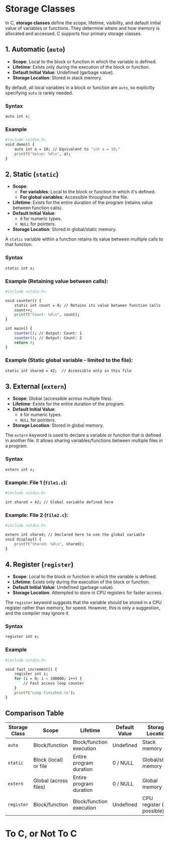 # Storage Classes

In C, **storage classes** define the scope, lifetime, visibility, and default initial value of variables or functions. They determine where and how memory is allocated and accessed. C supports four primary storage classes.

## 1. Automatic (`auto`)

- **Scope**: Local to the block or function in which the variable is defined.
- **Lifetime**: Exists only during the execution of the block or function.
- **Default Initial Value**: Undefined (garbage value).
- **Storage Location**: Stored in stack memory.

By default, all local variables in a block or function are `auto`, so explicitly specifying `auto` is rarely needed.

### Syntax
```bash
auto int x;
```

### Example
```bash
#include <stdio.h>
void demo() {
    auto int a = 10; // Equivalent to "int a = 10;"
    printf("Value: %d\n", a);
}
```

## 2. Static (`static`)

- **Scope**:
  - **For variables**: Local to the block or function in which it's defined.
  - **For global variables**: Accessible throughout the file.
- **Lifetime**: Exists for the entire duration of the program (retains value between function calls).
- **Default Initial Value**:
  - `0` for numeric types.
  - `NULL` for pointers.
- **Storage Location**: Stored in global/static memory.

A `static` variable within a function retains its value between multiple calls to that function.

### Syntax
```bash
static int x;
```

### Example (Retaining value between calls):
```bash
#include <stdio.h>

void counter() {
    static int count = 0; // Retains its value between function calls
    count++;
    printf("Count: %d\n", count);
}

int main() {
    counter(); // Output: Count: 1
    counter(); // Output: Count: 2
    return 0;
}
```

### Example (Static global variable - limited to the file):
```bash
static int shared = 42;  // Accessible only in this file
```

## 3. External (`extern`)

- **Scope**: Global (accessible across multiple files).
- **Lifetime**: Exists for the entire duration of the program.
- **Default Initial Value**:
  - `0` for numeric types.
  - `NULL` for pointers.
- **Storage Location**: Stored in global memory.

The `extern` keyword is used to declare a variable or function that is defined in another file. It allows sharing variables/functions between multiple files in a program.

### Syntax
```bash
extern int x;
```

### Example: File 1 (`file1.c`):
```bash
#include <stdio.h>

int shared = 42; // Global variable defined here
```

### Example: File 2 (`file2.c`):
```bash
#include <stdio.h>

extern int shared; // Declared here to use the global variable
void display() {
    printf("Shared: %d\n", shared);
}
```

## 4. Register (`register`)

- **Scope**: Local to the block or function in which the variable is defined.
- **Lifetime**: Exists only during the execution of the block or function.
- **Default Initial Value**: Undefined (garbage value).
- **Storage Location**: Attempted to store in CPU registers for faster access.

The `register` keyword suggests that the variable should be stored in a CPU register rather than memory, for speed. However, this is only a suggestion, and the compiler may ignore it.

### Syntax
```bash
register int x;
```

### Example
```bash
#include <stdio.h>

void fast_increment() {
    register int i;
    for (i = 0; i < 100000; i++) {
        // Fast access loop counter
    }
    printf("Loop finished.\n");
}
```

## Comparison Table

| Storage Class	| Scope	| Lifetime | Default Value | Storage Location |
| ----------- | --------- | ---------- | ----------- | ------------- | 
| `auto`	| Block/function | Block/function execution	| Undefined	| Stack memory |
| `static`	| Block (local) or file	| Entire program duration	| 0 / NULL	| Global/static memory |
| `extern`	| Global (across files)	| Entire program duration	| 0 / NULL	| Global memory | 
| `register`	| Block/function | Block/function execution |	Undefined	| CPU register (if possible) |

# To C, or Not To C
